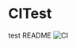 # CITest
test README
![CI](https://github.com/raselfrb/CITest/workflows/CI/badge.svg?branch=master)
